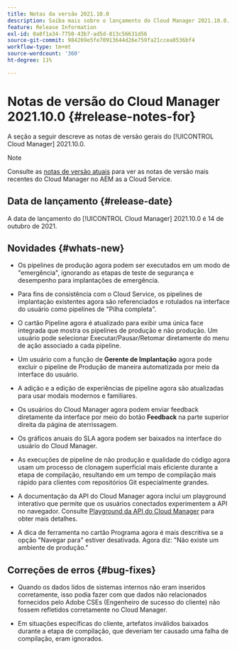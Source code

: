 ```yaml
---
title: Notas da versão 2021.10.0
description: Saiba mais sobre o lançamento do Cloud Manager 2021.10.0.
feature: Release Information
exl-id: 0a8f1a34-7750-43b7-ad5d-813c56631d56
source-git-commit: 984269e5fe70913644d26e759fa21ccea0536bf4
workflow-type: tm+mt
source-wordcount: '360'
ht-degree: 11%

---
```


# Notas de versão do Cloud Manager 2021.10.0 {#release-notes-for}

A seção a seguir descreve as notas de versão gerais do [!UICONTROL Cloud Manager] 2021.10.0.

>[!NOTE]
>Consulte as [notas de versão atuais](https://experienceleague.adobe.com/en/docs/experience-manager-cloud-service/content/release-notes/cloud-manager/current#getting-access) para ver as notas de versão mais recentes do Cloud Manager no AEM as a Cloud Service.

## Data de lançamento {#release-date}

A data de lançamento do [!UICONTROL Cloud Manager] 2021.10.0 é 14 de outubro de 2021.

## Novidades {#whats-new}

* Os pipelines de produção agora podem ser executados em um modo de &quot;emergência&quot;, ignorando as etapas de teste de segurança e desempenho para implantações de emergência.

* Para fins de consistência com o Cloud Service, os pipelines de implantação existentes agora são referenciados e rotulados na interface do usuário como pipelines de &quot;Pilha completa&quot;.

* O cartão Pipeline agora é atualizado para exibir uma única face integrada que mostra os pipelines de produção e não produção. Um usuário pode selecionar Executar/Pausar/Retomar diretamente do menu de ação associado a cada pipeline.

* Um usuário com a função de **Gerente de Implantação** agora pode excluir o pipeline de Produção de maneira automatizada por meio da interface do usuário.

* A adição e a edição de experiências de pipeline agora são atualizadas para usar modais modernos e familiares.

* Os usuários do Cloud Manager agora podem enviar feedback diretamente da interface por meio do botão **Feedback** na parte superior direita da página de aterrissagem.

* Os gráficos anuais do SLA agora podem ser baixados na interface do usuário do Cloud Manager.

* As execuções de pipeline de não produção e qualidade do código agora usam um processo de clonagem superficial mais eficiente durante a etapa de compilação, resultando em um tempo de compilação mais rápido para clientes com repositórios Git especialmente grandes.

* A documentação da API do Cloud Manager agora inclui um playground interativo que permite que os usuários conectados experimentem a API no navegador. Consulte [Playground da API do Cloud Manager](https://developer.adobe.com/experience-cloud/cloud-manager/reference/playground/) para obter mais detalhes.

* A dica de ferramenta no cartão Programa agora é mais descritiva se a opção &quot;Navegar para&quot; estiver desativada. Agora diz: &quot;Não existe um ambiente de produção.&quot;


## Correções de erros {#bug-fixes}

* Quando os dados lidos de sistemas internos não eram inseridos corretamente, isso podia fazer com que dados não relacionados fornecidos pelo Adobe CSEs (Engenheiro de sucesso do cliente) não fossem refletidos corretamente no Cloud Manager.

* Em situações específicas do cliente, artefatos inválidos baixados durante a etapa de compilação, que deveriam ter causado uma falha de compilação, eram ignorados.
